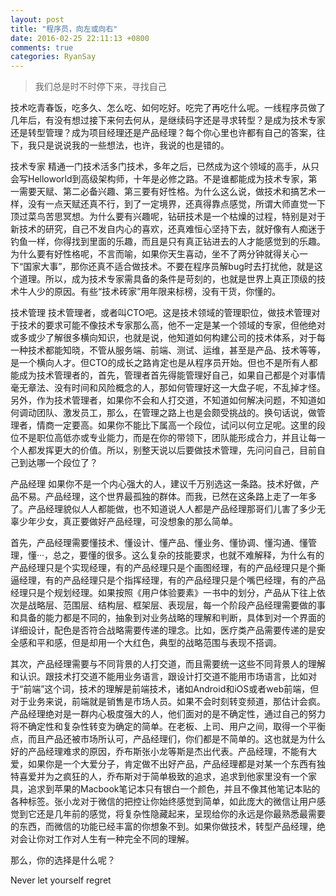 ```yaml
---
layout: post
title: "程序员，向左或向右"
date: 2016-02-25 22:11:13 +0800
comments: true
categories: RyanSay
---
```

> 我们总是时不时停下来，寻找自己

技术吃青春饭，吃多久、怎么吃、如何吃好。吃完了再吃什么呢。一线程序员做了几年后，有没有想过接下来何去何从，是继续码字还是寻求转型？是成为技术专家还是转型管理？成为项目经理还是产品经理？每个你心里也许都有自己的答案，往下，我只是说说我的一些想法，也许，我说的也是错的。

<!--More-->

技术专家
精通一门技术活多门技术，多年之后，已然成为这个领域的高手，从只会写Helloworld到高级架构师，十年是必修之路。不是谁都能成为技术专家，第一需要天赋、第二必备兴趣、第三要有好性格。为什么这么说，做技术和搞艺术一样，没有一点天赋还真不行，到了一定境界，还真得靠点感觉，所谓大师直觉一下顶过菜鸟苦思冥想。为什么要有兴趣呢，钻研技术是一个枯燥的过程，特别是对于新技术的研究，自己不发自内心的喜欢，还真难恒心坚持下去，就好像有人痴迷于钓鱼一样，你得找到里面的乐趣，而且是只有真正钻进去的人才能感觉到的乐趣。为什么要有好性格呢，不言而喻，如果你天生喜动，坐不了两分钟就得关心一下“国家大事”，那你还真不适合做技术。不要在程序员解bug时去打扰他，就是这个道理。所以，成为技术专家需具备的条件是苛刻的，也就是世界上真正顶级的技术牛人少的原因。有些“技术砖家”用年限来标榜，没有干货，你懂的。

技术管理
技术管理者，或者叫CTO吧。这是技术领域的管理职位，做技术管理对于技术的要求可能不像技术专家那么高，他不一定是某一个领域的专家，但他绝对或多或少了解很多横向知识，也就是说，他知道如何构建公司的技术体系，对于每一种技术都能知晓，不管从服务端、前端、测试、运维，甚至是产品、技术等等，是一个横向人才。但CTO的成长之路肯定也是从程序员开始。但也不是所有人都能成为技术管理者的，首先，管理者首先得能管理好自己，如果自己都是个对事情毫无章法、没有时间和风险概念的人，那如何管理好这一大盘子呢，不乱掉才怪。另外，作为技术管理者，如果你不会和人打交道，不知道如何解决问题，不知道如何调动团队、激发员工，那么，在管理之路上也是会颇受挑战的。换句话说，做管理者，情商一定要高。如果你不能比下属高一个段位，试问以何立足呢。这里的段位不是职位高低亦或专业能力，而是在你的带领下，团队能形成合力，并且让每一个人都发挥更大的价值。所以，别整天说以后要做技术管理，先问问自己，目前自己到达哪一个段位了？

产品经理
如果你不是一个内心强大的人，建议千万别选这一条路。技术好做，产品不易。产品经理，这个世界最孤独的群体。而我，已然在这条路上走了一年多了。产品经理貌似人人都能做，也不知道说人人都是产品经理那哥们儿害了多少无辜少年少女，真正要做好产品经理，可没想象的那么简单。

首先，产品经理需要懂技术、懂设计、懂产品、懂业务、懂协调、懂沟通、懂管理，懂···，总之，要懂的很多。这么复杂的技能要求，也就不难解释，为什么有的产品经理只是个实现经理，有的产品经理只是个画图经理，有的产品经理只是个撕逼经理，有的产品经理只是个指挥经理，有的产品经理只是个嘴巴经理，有的产品经理只是个规划经理。如果按照《用户体验要素》一书中的划分，产品从下往上依次是战略层、范围层、结构层、框架层、表现层，每一个阶段产品经理需要做的事和具备的能力都是不同的，抽象到对业务战略的理解和判断，具体到对一个界面的详细设计，配色是否符合战略需要传递的理念。比如，医疗类产品需要传递的是安全感和平和感，但是却用一个大红色，典型的战略范围与表现不搭调。

其次，产品经理需要与不同背景的人打交道，而且需要统一这些不同背景人的理解和认识。跟技术打交道不能用业务语言，跟设计打交道不能用市场语言，比如对于“前端”这个词，技术的理解是前端技术，诸如Android和iOS或者web前端，但对于业务来说，前端就是销售是市场人员。如果不会时刻转变频道，那估计会疯。产品经理绝对是一群内心极度强大的人，他们面对的是不确定性，通过自己的努力将不确定性和复杂性转变为确定的简单。在老板、上司、用户之间，取得一个平衡点，而且产品还被市场所认可，产品经理们，你们都是不简单的。这也就是为什么好的产品经理难求的原因，乔布斯张小龙等斯是杰出代表。产品经理，不能有大爱，如果你是一个大爱分子，肯定做不出好产品，产品经理都是对某一个东西有独特喜爱并为之疯狂的人，乔布斯对于简单极致的追求，追求到他家里没有一个家具，追求到苹果的Macbook笔记本只有银白一个颜色，并且不像其他笔记本贴的各种标签。张小龙对于微信的把控让你始终感觉到简单，如此庞大的微信让用户感觉到它还是几年前的感觉，将复杂性隐藏起来，呈现给你的永远是你最熟悉最需要的东西，而微信的功能已经丰富的你想象不到。如果你做技术，转型产品经理，绝对会让你对工作对人生有一种完全不同的理解。

那么，你的选择是什么呢？

Never let yourself regret


